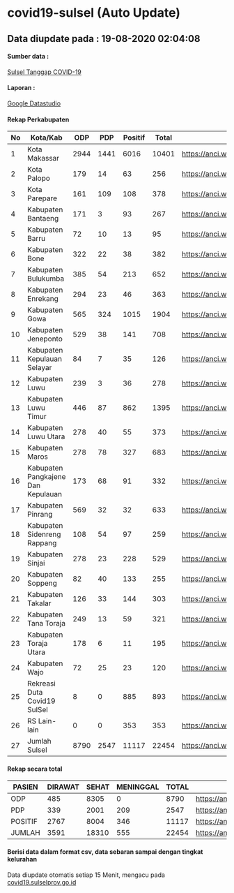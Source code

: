 
# covid19-sulsel (Auto Update)

## Data diupdate pada : 19-08-2020 02:04:08

#### Sumber data :
[Sulsel Tanggap COVID-19](https://covid19.sulselprov.go.id)

#### Laporan :
[Google Datastudio](https://datastudio.google.com/s/jythWGc1j4w)

#### Rekap Perkabupaten 
|No|Kota/Kab|ODP|PDP|Positif|Total|Link|
| --- | --- | --- | --- | --- | --- | --- |
|1|Kota Makassar|2944|1441|6016|10401|https://anci.web.id/cor/kota_makassar|
|2|Kota Palopo|179|14|63|256|https://anci.web.id/cor/kota_palopo|
|3|Kota Parepare|161|109|108|378|https://anci.web.id/cor/kota_parepare|
|4|Kabupaten Bantaeng|171|3|93|267|https://anci.web.id/cor/kabupaten_bantaeng|
|5|Kabupaten Barru|72|10|13|95|https://anci.web.id/cor/kabupaten_barru|
|6|Kabupaten Bone|322|22|38|382|https://anci.web.id/cor/kabupaten_bone|
|7|Kabupaten Bulukumba|385|54|213|652|https://anci.web.id/cor/kabupaten_bulukumba|
|8|Kabupaten Enrekang|294|23|46|363|https://anci.web.id/cor/kabupaten_enrekang|
|9|Kabupaten Gowa|565|324|1015|1904|https://anci.web.id/cor/kabupaten_gowa|
|10|Kabupaten Jeneponto|529|38|141|708|https://anci.web.id/cor/kabupaten_jeneponto|
|11|Kabupaten Kepulauan Selayar|84|7|35|126|https://anci.web.id/cor/kabupaten_kepulauan_selayar|
|12|Kabupaten Luwu|239|3|36|278|https://anci.web.id/cor/kabupaten_luwu|
|13|Kabupaten Luwu Timur|446|87|862|1395|https://anci.web.id/cor/kabupaten_luwu_timur|
|14|Kabupaten Luwu Utara|278|40|55|373|https://anci.web.id/cor/kabupaten_luwu_utara|
|15|Kabupaten Maros|278|78|327|683|https://anci.web.id/cor/kabupaten_maros|
|16|Kabupaten Pangkajene Dan Kepulauan|173|68|91|332|https://anci.web.id/cor/kabupaten_pangkajene_dan_kepulauan|
|17|Kabupaten Pinrang|569|32|32|633|https://anci.web.id/cor/kabupaten_pinrang|
|18|Kabupaten Sidenreng Rappang|108|54|97|259|https://anci.web.id/cor/kabupaten_sidenreng_rappang|
|19|Kabupaten Sinjai|278|23|228|529|https://anci.web.id/cor/kabupaten_sinjai|
|20|Kabupaten Soppeng|82|40|133|255|https://anci.web.id/cor/kabupaten_soppeng|
|21|Kabupaten Takalar|126|33|144|303|https://anci.web.id/cor/kabupaten_takalar|
|22|Kabupaten Tana Toraja|249|13|59|321|https://anci.web.id/cor/kabupaten_tana_toraja|
|23|Kabupaten Toraja Utara|178|6|11|195|https://anci.web.id/cor/kabupaten_toraja_utara|
|24|Kabupaten Wajo|72|25|23|120|https://anci.web.id/cor/kabupaten_wajo|
|25|Rekreasi Duta Covid19 SulSel|8|0|885|893|https://anci.web.id/cor/rekreasi_duta_covid19_sulsel|
|26|RS Lain-lain|0|0|353|353|https://anci.web.id/cor/rs_lain-lain|
|27|Jumlah Sulsel|8790|2547|11117|22454|https://anci.web.id/cor/jumlah_sulsel|

#### Rekap secara total

| PASIEN | DIRAWAT | SEHAT | MENINGGAL | TOTAL | LINK |
| ---- | -------- | ---- | ---- |  ---- | ---- |
| ODP | 485 | 8305 | 0 | 8790 | https://anci.web.id/cor/odp_detail.html |
| PDP | 339 | 2001 | 209 | 2547 | https://anci.web.id/cor/pdp_detail.html |
| POSITIF | 2767 | 8004 | 346 | 11117 | https://anci.web.id/cor/positif_detail.html |
| JUMLAH | 3591 | 18310 | 555 | 22454 | https://anci.web.id/cor/jumlah_sulsel/ |

 
#### Berisi data dalam format csv, data sebaran sampai dengan tingkat kelurahan

Data diupdate otomatis setiap 15 Menit, mengacu pada [covid19.sulselprov.go.id](https://covid19.sulselprov.go.id)

